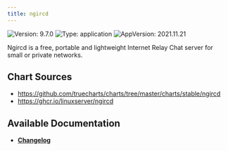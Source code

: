 ```yaml
---
title: ngircd
---
```


![Version: 9.7.0](https://img.shields.io/badge/Version-9.7.0-informational?style=flat-square) ![Type: application](https://img.shields.io/badge/Type-application-informational?style=flat-square) ![AppVersion: 2021.11.21](https://img.shields.io/badge/AppVersion-2021.11.21-informational?style=flat-square)

Ngircd is a free, portable and lightweight Internet Relay Chat server for small or private networks.

## Chart Sources

- https://github.com/truecharts/charts/tree/master/charts/stable/ngircd
- https://ghcr.io/linuxserver/ngircd

## Available Documentation

- [**Changelog**](./CHANGELOG.md)
